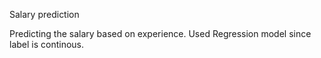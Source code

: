 Salary prediction

Predicting the salary based on experience. Used Regression model since label is continous.
